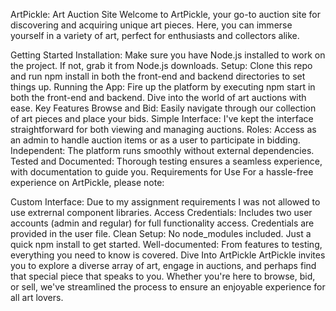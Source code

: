 ArtPickle: Art Auction Site
Welcome to ArtPickle, your go-to auction site for discovering and acquiring unique art pieces. Here, you can immerse yourself in a variety of art, perfect for enthusiasts and collectors alike.

Getting Started
Installation: Make sure you have Node.js installed to work on the project. If not, grab it from Node.js downloads.
Setup: Clone this repo and run npm install in both the front-end and backend directories to set things up.
Running the App: Fire up the platform by executing npm start in both the front-end and backend. Dive into the world of art auctions with ease.
Key Features
Browse and Bid: Easily navigate through our collection of art pieces and place your bids.
Simple Interface: I've kept the interface straightforward for both viewing and managing auctions.
Roles: Access as an admin to handle auction items or as a user to participate in bidding.
Independent: The platform runs smoothly without external dependencies.
Tested and Documented: Thorough testing ensures a seamless experience, with documentation to guide you.
Requirements for Use
For a hassle-free experience on ArtPickle, please note:

Custom Interface: Due to my assignment requirements I was not allowed to use extrernal component libraries.
Access Credentials: Includes two user accounts (admin and regular) for full functionality access. Credentials are provided in the user file.
Clean Setup: No node_modules included. Just a quick npm install to get started.
Well-documented: From features to testing, everything you need to know is covered.
Dive Into ArtPickle
ArtPickle invites you to explore a diverse array of art, engage in auctions, and perhaps find that special piece that speaks to you. Whether you're here to browse, bid, or sell, we've streamlined the process to ensure an enjoyable experience for all art lovers.

